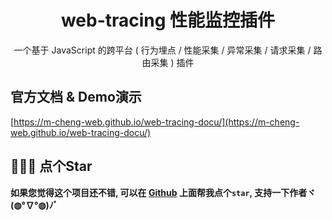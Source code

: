<div align="center">
  <h1>web-tracing 性能监控插件</h1>
  <p>一个基于 JavaScript 的跨平台 ( 行为埋点 / 性能采集 / 异常采集 / 请求采集 / 路由采集 ) 插件</p>
</div>

## 官方文档 & Demo演示
[https://m-cheng-web.github.io/web-tracing-docu/](https://m-cheng-web.github.io/web-tracing-docu/)

## 🙏🙏🙏 点个Star

**如果您觉得这个项目还不错, 可以在 [Github](https://github.com/M-cheng-web/web-tracing) 上面帮我点个`star`, 支持一下作者ヾ(◍°∇°◍)ﾉﾞ**